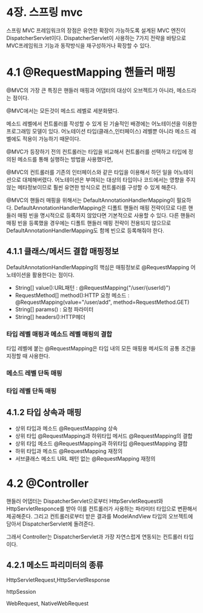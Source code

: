 # 4장. 스프링 mvc

스프링 MVC 프레임워크의 장점은 유연한 확장이 가능하도록 설계된 MVC 엔진이 DispatcherServlet이다. DispatcherServlet이 사용하는 7가지 전략을 바탕으로 MVC프레임워크 기능과 동작방식을 재구성하거나 확장할 수 있다.

# 4.1 @RequestMapping 핸들러 매핑

@MVC의 가장 큰 특징은 핸들러 매핑과 어댑터의 대상이 오브젝트가 아니라, 메소드라는 점이다.

@MVC에서는 모든것이 메소드 레벨로 세분화됐다.

메소드 레벨에서 컨트롤러를 작성할 수 있게 된 기술적인 배경에는 어노테이션을 이용한 프로그래밍 모델이 있다. 어노테이션 타입(클래스,인터페이스) 레벨뿐 아니라 메소드 레벨에도 적용이 가능하기 때문이다.

@MVC가 등장하기 전의 컨트롤러는 타입을 비교해서 컨트롤러를 선택하고 타입에 정의된 메소드를 통해 실행하는 방법을 사용했다면,

@MVC의 컨트롤러를 기존의 인터페이스와 같은 타입을 이용해서 하던 일을 어노테이션으로 대체해버렸다. 어노테이션은 부여되는 대상의 타입이나 코드에서는 영향을 주지 않는 메타정보이므로 훨씬 유연한 방식으로 컨트롤러를 구성할 수 있게 해준다.

@MVC의 핸들러 매핑을 위해서는 DefaultAnnotationHandlerMapping이 필요하다. DefaultAnnotationHandlerMapping은 디폴트 핸들러 매핑 전략이므로 다른 핸들러 매핑 빈을 명시적으로 등록하지 않았다면 기본적으로 사용할 수 있다. 다른 핸들러 매핑 빈을 등록했을 경우에는 디폴트 핸들러 매핑 전략이 전용되지 않으므로 DefaultAnnotationHandlerMapping도 함께 빈으로 등록해줘야 한다.

## 4.1.1 클래스/메서드 결합 매핑정보

DefaultAnnotationHandlerMapping의 핵심은 매핑정보로 @RequestMapping 어노테이션을 활용한다는 점이다.

- String[] value():URL패턴 : @RequestMapping("/user/{userId}")
- RequestMethod[] method():HTTP 요청 메소드 : @RequestMapping(value="/user/add", method=RequestMethod.GET)
- String[] params() : 요청 파라미터
- String[] headers():HTTP헤더

### 타입 레벨 매핑과 메소드 레벨 매핑의 결합

타입 레벨에 붙는 @RequestMapping은 타입 내의 모든 매핑용 메서도의 공통 조건을 지정할 때 사용한다.

### 메소드 레벨 단독 매핑

### 타입 레벨 단독 매핑

## 4.1.2 타입 상속과 매핑

- 상위 타입과 메소드 @RequestMapping 상속
- 상위 타입 @RequestMapping과 하위타입 메서드 @RequestMapping의 결합
- 상위 타입 메소드 @RequestMapping과 하위타입 @RequestMapping 결합
- 하위 타입과 메소드 @RequestMapping 재정의
- 서브클래스 메소드 URL 패턴 없는 @RequestMapping 재정의

# 4.2 @Controller

핸들러 어댑터는 DispatcherServlet으로부터 HttpServletRequest와 HttpServletResponce를 받아 이를 컨트롤러가 사용하는 파라미터 타입으로 변환해서 제공해준다. 그리고 컨트롤러로부터 받은 결과를 ModelAndView 타입의 오브젝트에 담아서 DispatcherServlet에 돌려준다.

그래서 Controller는 DispatcherServlet과 가장 자연스럽게 연동되는 컨트롤러 타입이다.

## 4.2.1 메소드 파리미터의 종류

HttpServletRequest,HttpServletResponse

httpSession

WebRequest, NativeWebRequest